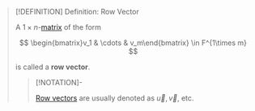 >[!DEFINITION] Definition: Row Vector
>
>A $1\times n$-[matrix](../Matrix.md) of the form
>
>$$
>\begin{bmatrix}v_1 & \cdots & v_m\end{bmatrix} \in F^{1\times m}
>$$
>
>is called a **row vector**.
>
>>[!NOTATION]-
>>
>>[Row vectors](Row%20Vector.md) are usually denoted as $\vec{u}, \vec{v}$, etc.
>>
>